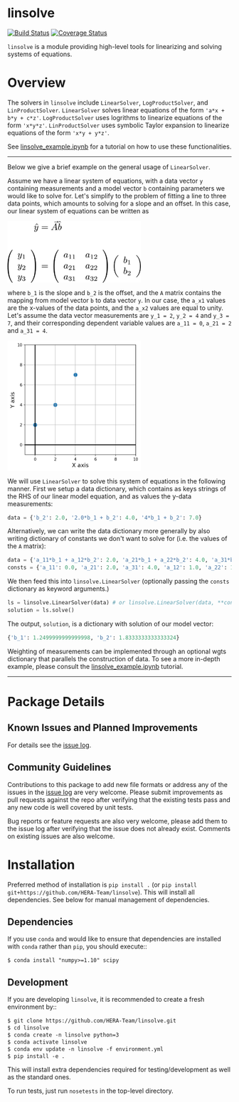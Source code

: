 # linsolve

[![Build Status](https://travis-ci.org/HERA-Team/linsolve.svg?branch=master)](https://travis-ci.org/HERA-Team/linsolve)
[![Coverage Status](https://coveralls.io/repos/github/HERA-Team/linsolve/badge.svg?branch=master)](https://coveralls.io/github/HERA-Team/linsolve?branch=master)

`linsolve` is a module providing high-level tools for linearizing and solving systems of equations.

# Overview

The solvers in `linsolve` include `LinearSolver`, `LogProductSolver`, and `LinProductSolver`.
`LinearSolver` solves linear equations of the form `'a*x + b*y + c*z'`.
`LogProductSolver` uses logrithms to linearize equations of the form `'x*y*z'`.
`LinProductSolver` uses symbolic Taylor expansion to linearize equations of the
form `'x*y + y*z'`.

See [linsolve_example.ipynb](linsolve_example.ipynb) for a tutorial on how to use these functionalities.

---

Below we give a brief example on the general usage of `LinearSolver`.

Assume we have a linear system of equations, with a data vector `y` containing measurements
and a model vector `b` containing parameters we would like to solve for. Let's simplify to 
the problem of fitting a line to three data points, which amounts to solving for a slope and an offset.
In this case, our linear system of equations can be written as

<img align='center' src="imgs/linear_model.png" width=300/>

where `b_1` is the slope and `b_2` is the offset, and the `A` matrix contains the mapping
from model vector `b` to data vector `y`. In our case, the `a_x1` values are the x-values of the data points, and the `a_x2` values are equal to unity. Let's assume the data vector measurements are `y_1 = 2`, `y_2 = 4` and `y_3 = 7`, and their corresponding dependent variable values are `a_11 = 0`, `a_21 = 2` and `a_31 = 4`.

<img align='center' src="imgs/points.png" width=300/>

We will use `LinearSolver` to solve this system of equations in the following manner.
First we setup a data dictionary, which contains as keys strings of the RHS of our linear model equation,
and as values the y-data measurements:

```python
data = {'b_2': 2.0, '2.0*b_1 + b_2': 4.0, '4*b_1 + b_2': 7.0}
```

Alternatively, we can write the data dictionary more generally by also writing dictionary of constants we don't want to solve for (i.e. the values of the `A` matrix):

```python
data = {'a_11*b_1 + a_12*b_2': 2.0, 'a_21*b_1 + a_22*b_2': 4.0, 'a_31*b_1 + a_32*b_2': 7.0}
consts = {'a_11': 0.0, 'a_21': 2.0, 'a_31': 4.0, 'a_12': 1.0, 'a_22': 1.0, 'a_32': 1.0}
```

We then feed this into `linsolve.LinearSolver` (optionally passing the `consts` dictionary as keyword arguments.)

```python
ls = linsolve.LinearSolver(data) # or linsolve.LinearSolver(data, **consts) if we use constants
solution = ls.solve()
```

The output, `solution`, is a dictionary with solution of our model vector:

```python
{'b_1': 1.2499999999999998, 'b_2': 1.8333333333333324}
```

Weighting of measurements can be implemented through an optional wgts
dictionary that parallels the construction of data. To see a more in-depth example,
please consult the [linsolve_example.ipynb](linsolve_example.ipynb) tutorial.

---

# Package Details
## Known Issues and Planned Improvements

For details see the [issue log](https://github.com/HERA-Team/linsolve/issues).

## Community Guidelines
Contributions to this package to add new file formats or address any of the
issues in the [issue log](https://github.com/HERA-Team/linsolve/issues) are very welcome.
Please submit improvements as pull requests against the repo after verifying that
the existing tests pass and any new code is well covered by unit tests.

Bug reports or feature requests are also very welcome, please add them to the
issue log after verifying that the issue does not already exist.
Comments on existing issues are also welcome.

# Installation
Preferred method of installation is `pip install .` 
(or `pip install git+https://github.com/HERA-Team/linsolve`). This will install all
dependencies. See below for manual management of dependencies.

## Dependencies
If you use `conda` and would like to ensure that dependencies are installed with `conda`
rather than `pip`, you should execute::

    $ conda install "numpy>=1.10" scipy


## Development
If you are developing `linsolve`, it is recommended to create a fresh environment by::

    $ git clone https://github.com/HERA-Team/linsolve.git
    $ cd linsolve
    $ conda create -n linsolve python=3
    $ conda activate linsolve
    $ conda env update -n linsolve -f environment.yml
    $ pip install -e . 
    
This will install extra dependencies required for testing/development as well as the 
standard ones.

To run tests, just run `nosetests` in the top-level directory.

